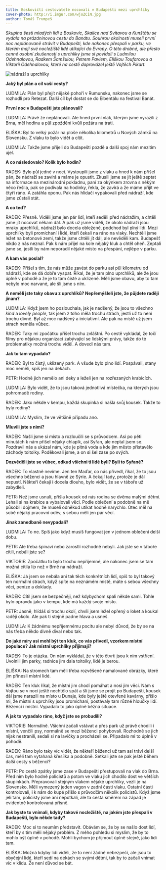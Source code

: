 ```yaml
---
title: Boskovičtí cestovatelé nocovali v Budapešti mezi uprchlíky
cover-photo: http://i.imgur.com/wjoZCiN.jpg
author: Tomáš Trumpeš
---
```


*Skupina šesti mladých lidí z Boskovic, Skalice nad Svitavou a Kunštátu se vydala na prázdninovou cestu do Banátu. Souhrou okolností museli první noc neplánovaně strávit v Budapešti, kde nakonec přespali v parku, ve kterém mají své nocležiště lidé utíkající do Evropy. O této drobné, ale přesto cenné osobní zkušenosti s uprchlíky jsme si povídali s Ludmilou Odehnalovou, Radkem Šamšulou, Petrem Pavlem, Eliškou Toufarovou a Viktorií Odehnalovou, které na cestě doprovázel ještě Vojtěch Pikart.*

<img src="http://i.imgur.com/wjoZCiN.jpg" alt="nádraží s uprchlíky" class="img-responsive">

**Jaký byl plán a cíl vaší cesty?**

LUDMILA: Plán byl přejít nějaké pohoří v Rumunsku, nakonec jsme se rozhodli pro Retezat. Další cíl byl dostat se do Eibentálu na festival Banát.

**První noc v Budapešti jste plánovali?**

LUDMILA: Právě že neplánovali. Ale hned první vlak, kterým jsme vyrazili z Brna, měl hodinu a půl zpoždění kvůli požáru na trati.

ELIŠKA: Byl to velký požár na ploše několika kilometrů u Nových zámků na Slovensku. Z vlaku to bylo vidět a cítit.

LUDMILA: Takže jsme přijeli do Budapešti pozdě a další spoj nám mezitím ujel.

**A co následovalo? Kolik bylo hodin?**

RADEK: Bylo půl jedné v noci. Vystoupili jsme z vlaku a hned k nám přišel pán, že nádraží se zavírá a máme je opustit. Zkusili jsme se jít ještě zeptat na informace na mezinárodní pokladnu, paní za okýnkem zrovna s někým něco řešila, pak se podívala na hodinky, řekla, že zavírá a že máme přijít ve čtyři ráno. A zatáhla oponu. Pak nás hlídači vypakovali před nádraží, kde jsme zůstali stát.

**A co teď?**

RADEK: Přesně. Viděli jsme jen pár lidí, kteří seděli před nádražím, a chtěli jsme jít nocovat někam dál. A pak už jsme viděli, že okolo nádraží jsou mraky uprchlíků, nádraží bylo docela obležené, podchod byl plný lidí. Mezi uprchlíky byli promíchaní i lidé, kteří čekali na ráno na vlaky. Nechtěli jsme ležet na betonové zemi, takže jsme chtěli jít dál, ale nevěděli kam. Budapešť nikdo z nás neznal. Pak k nám přijel na kole nějaký kluk a chtěl oheň. Zeptali jsme se, jestli by nám neporadil nějaké místo na přespání, nejlépe v parku.

**A kam vás poslal?**

RADEK: Přišel s tím, že nás může zavést do parku asi půl kilometru od nádraží, kde se dá dobře vyspat. Říkal, že je tam plno uprchlíků, ale že jsou úplně v pohodě a že je to tam čisté a uklizené. Měli jsme obavu, aby to tam nebylo moc narvané, ale šli jsme s ním.

**A neměli jste taky obavu z uprchlíků? Nepřemýšleli jste, že půjdete raději jinam?**

LUDMILA: Když jsem ho poslouchala, jak je nadšený, že jsou to všechno *kind* a *lovely people*, tak jsem z toho měla trochu strach, jestli už to není trochu divné. Byl až moc nadšený a iniciativní. Ale pak na místě už jsem strach neměla vůbec.

RADEK: Taky mi zpočátku přišel trochu zvláštní. Po cestě vykládal, že točí filmy pro nějakou organizaci zabývající se lidskými právy, takže do té problematiky možná trochu viděl. A dovedl nás tam.

**Jak to tam vypadalo?**

RADEK: Byl to čistý, uklizený park. A všude bylo plno lidí. Pospávali, stany moc neměli, spíš jen na dekách.

PETR: Hodně jich nemělo ani deky a leželi jen na rozřezaných krabicích.

LUDMILA: Bylo vidět, že to jsou taková jednotlivá místečka, na kterých jsou pohromadě rodiny. 

RADEK: Jako někde v kempu, každá skupinka si našla svůj kousek.
Takže to byly rodiny?

LUDMILA: Myslím, že ve většině případu ano.

**Mluvili jste s nimi?**

RADEK: Našli jsme si místo a rozloučili se s průvodcem. Asi po pěti minutách k nám přišel nějaký chlapík, asi Syřan, ale neptal jsem se. Pozdravil nás a ukázal nám, kde je pitná voda a kde jim město přistavělo záchody toitoiky. Poděkovali jsme, a on si šel zase po svých.

**Dozvěděli jste se vůbec, odkud všichni ti lidé byli? Byli to Syřané?**

RADEK: To vlastně nevíme. Jen ten Maďar, co nás přivedl, říkal, že to jsou všechno běženci a jsou hlavně ze Sýrie. A čekají tady, protože je dál nepustí. Někteří čekají i docela dlouho, bylo vidět, že se v táboře už zabydleli.

PETR: Než jsme usnuli, přišla kousek od nás rodina se dvěma malými dětmi. Lehali si na krabice a vybalovali věci. Podle oblečení a podobně na mě působili dojmem, že museli odněkud utíkat hodně narychlo. Otec měl na sobě nějaký pracovní oděv, s sebou měli jen pár věcí. 

**Jinak zanedbaně nevypadali?**

LUDMILA: To ne. Spíš jako když musíš fungovat jen v jednom oblečení delší dobu.

PETR: Ale třeba špinaví nebo zarostlí rozhodně nebyli.
Jak jste se v táboře cítili, nebáli jste se?

VIKTORIE: Zpočátku to bylo trochu nepříjemné, ale nakonec jsem se tam možná cítila líp než v Brně na nádraží.

ELIŠKA: Já jsem se nebála ani tak těch konkrétních lidí, spíš to byl takový ten normální strach, když spíte na neznámém místě, máte s sebou všechny věci, peníze a doklady. 

RADEK: Cítil jsem se bezpečněji, než kdybychom spali někde sami. Tohle bylo opravdu jako v kempu, kde má každý svoje místo.

PETR: Jasně, hlídáš si trochu okolí, chvíli jsem ležel opřený o loket a koukal raději okolo. Ale pak ti stejně padne hlava a usneš.

LUDMILA: K žádnému nepříjemnému pocitu ale nebyl důvod, že by se na nás třeba někdo divně díval nebo tak. 

**Do jaké míry asi mohl být ten kluk, co vás přivedl, vzorkem místní populace? Jak místní uprchlíky přijímají?**

RADEK: To je otázka. On nám vykládal, že v této čtvrti jsou k nim vstřícní. Uvolnili jim parky, radnice jim dala toitoiky, lidé je berou.

ELIŠKA: Na stromech tam měli třeba rozvěšené namalované obrázky, které jim přinesli místní lidé. 

RADEK: Ten kluk říkal, že místní jim chodí pomáhat a nosí jim věci. Nám s Vojtou se v noci ještě nechtělo spát a šli jsme se projít po Budapešti, kousek dál jsme narazili na místo u Dunaje, kde byly ještě otevřené kavárny, přišlo mi, že místní s uprchlíky jsou promíchaní, postávaly tam různé hloučky lidí. Běženci i místní. Vypadalo to jako úplně běžná situace.

**A jak to vypadalo ráno, když jste se probudili?**

VIKTORIE: Normálně. Všichni začali vstávat a přes park už právě chodili i místní, venčili psy, normálně se mezi běženci pohybovali. Rozhodně se jich nijak nestranili, sedali si na lavičky a procházeli se. Připadalo mi to úplně v pohodě.

RADEK: Ráno bylo taky víc vidět, že někteří běženci už tam asi tráví delší čas, měli tam vytahaná křesílka a podobně.
Setkali jste se pak ještě během další cesty s běženci?

PETR: Po cestě zpátky jsme zase v Budapešti přestupovali na vlak do Brna. Před ním bylo hodně policistů a potom ve vlaku jich chodilo dost ve větších skupinkách. Přepravovali stejným vlakem nějaké uprchlíky, vezli je na Slovensko. Měli vymezený jeden vagon v zadní části vlaku. Ostatní části kontrolovali, i k nám do kupé přišlo s průvodčím několik policistů. Když jsme jeli tam, policisty jsme ani nepotkali, ale ta cesta směrem na západ je evidentně kontrolovaná přísně.

**Jak byste to vnímali, kdyby takové nocležiště, na jakém jste přespali v Budapešti, bylo někde tady?**

RADEK: Moc si to neumím představit. Obávám se, že by se našlo dost lidí, kteří by s tím měli nějaký problém. Z mého pohledu si myslím, že by to mohlo být úplně v pohodě. Mohli bychom je přijmout úplně stejně, jako lidi tam.

ELIŠKA: Možná kdyby lidi viděli, že to není žádné nebezpečí, ale jsou to obyčejní lidé, kteří sedí na dekách se svými dětmi, tak by to začali vnímat víc v klidu.  Že není důvod se bát.